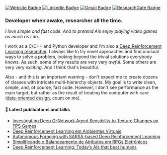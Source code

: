 [![Website Badge](https://img.shields.io/badge/PB-Website-333333?style=flat-square&labelColor=333333)](https://paulobruno.github.io/)
[![Linkedin Badge](https://img.shields.io/badge/-LinkedIn-0077B5?style=flat-square&logo=LinkedIn&logoColor=white)](https://www.linkedin.com/in/pbserafim/)
[![Gmail Badge](https://img.shields.io/badge/-Gmail-D14836?style=flat-square&logo=Gmail&logoColor=white)](mailto:pbrunosousa@gmail.com)
[![ResearchGate Badge](https://img.shields.io/badge/-ResearchGate-00CCBB?style=flat-square&logo=ResearchGate&logoColor=white)](https://www.researchgate.net/profile/Paulo_Serafim2)

### Developer when awake, researcher all the time.

_I love simple and fast code. And to pretend AIs enjoy playing video games as much as I do._

I work as a C/C++ and Python developer and I'm also a [Deep Reinforcement Learning researcher](https://paulobruno.github.io/publications/). I always like to try novel approaches and find unusual ways to solve a problem, looking beyond the trivial solutions everybody knows. As such, some of my results are very very _awful_. Some others are very very _exciting_. And I think that's beautiful. 

Also - and this is an important warning - don't expect me to create dozens of classes with intricate multi-hierarchy objects. My goal is to write clean, simple, and, of course, fast code. However, I don't see performance as the main target, but rather as the result of treating the computer with care ([data-oriented design](http://gamesfromwithin.com/data-oriented-design), count on me).

#### :page_facing_up: Latest publications and talks

<!-- PUBLICATION:START -->
- [Investigating Deep Q-Network Agent Sensibility to Texture Changes on FPS Games](https://paulobruno.github.io/publication/SBGames-investigating-deep/)
- [Deep Reinforcement Learning em Ambientes Virtuais](https://paulobruno.github.io/publication/SVR-drl-ambientes-virtuais/)
- [Autonomous Foraging with SARSA-based Deep Reinforcement Learning](https://paulobruno.github.io/publication/SVR-autonomous-foraging/)
- [Simplificando o Balanceamento de Atributos em RPGs Eletrônicos](https://paulobruno.github.io/publication/SBGames-simplificando-balanceamento/)
- [Deep Reinforcement Learning: Today’s AIs that beat humans](https://paulobruno.github.io/talk/todays-ais-beat-humans/)
<!-- PUBLICATION:END -->
